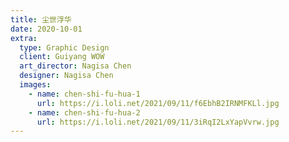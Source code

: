 ```yaml
---
title: 尘世浮华
date: 2020-10-01
extra:
  type: Graphic Design
  client: Guiyang WOW
  art_director: Nagisa Chen
  designer: Nagisa Chen
  images:
    - name: chen-shi-fu-hua-1
      url: https://i.loli.net/2021/09/11/f6EbhB2IRNMFKLl.jpg
    - name: chen-shi-fu-hua-2
      url: https://i.loli.net/2021/09/11/3iRqI2LxYapVvrw.jpg
---
```


